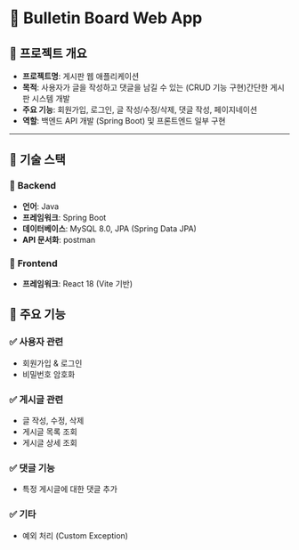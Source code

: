 # 📰 Bulletin Board Web App

## 📌 프로젝트 개요
- **프로젝트명**: 게시판 웹 애플리케이션  
- **목적**: 사용자가 글을 작성하고 댓글을 남길 수 있는 (CRUD 기능 구현)간단한 게시판 시스템 개발  
- **주요 기능**: 회원가입, 로그인, 글 작성/수정/삭제, 댓글 작성, 페이지네이션  
- **역할**: 백엔드 API 개발 (Spring Boot) 및 프론트엔드 일부 구현  
 

---

## 🚀 기술 스택
### 🔹 **Backend**
- **언어**: Java 
- **프레임워크**: Spring Boot 
- **데이터베이스**: MySQL 8.0, JPA (Spring Data JPA)   
- **API 문서화**: postman

### 🔹 **Frontend**
- **프레임워크**: React 18 (Vite 기반)  



## 🎯 주요 기능  
### ✅ **사용자 관련**
- 회원가입 & 로그인
- 비밀번호 암호화 

### ✅ **게시글 관련**
- 글 작성, 수정, 삭제 
- 게시글 목록 조회 
- 게시글 상세 조회

### ✅ **댓글 기능**
- 특정 게시글에 대한 댓글 추가


### ✅ **기타**
- 예외 처리 (Custom Exception)

